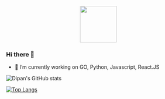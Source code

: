 <div id="header" align="center">
  <img src="https://media.giphy.com/media/jTNG3RF6EwbkpD4LZx/giphy.gif" width="100"/>
</div>

### Hi there 👋



- 🔭 I’m currently working on GO, Python, Javascript, React.JS


![Dipan's GitHub stats](https://github-readme-stats.vercel.app/api?username=dipanbhusal&show_icons=true&count_private=true)

[![Top Langs](https://github-readme-stats.vercel.app/api/top-langs/?username=dipanbhusal&hide_progress=true&langs_count=8)](https://github.com/anuraghazra/github-readme-stats)
